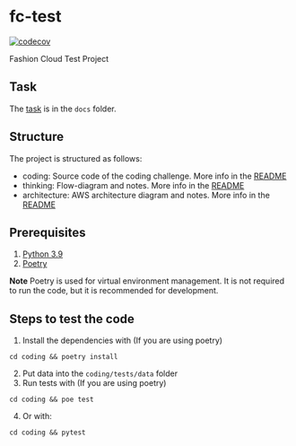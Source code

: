 # fc-test

[![codecov](https://codecov.io/gh/gaarutyunov/fc-test/branch/main/graph/badge.svg?token=23W0N4BUAP)](https://codecov.io/gh/gaarutyunov/fc-test)

Fashion Cloud Test Project

## Task

The [task](docs%2FFashion_Cloud_Test_Assignment_-_Python.pdf) is in the `docs` folder.

## Structure

The project is structured as follows:

- coding: Source code of the coding challenge. More info in the [README](coding%2FREADME.md)
- thinking: Flow-diagram and notes. More info in the [README](thinking%2FREADME.md)
- architecture: AWS architecture diagram and notes. More info in the [README](architecture%2FREADME.md)

## Prerequisites

1. [Python 3.9](https://www.python.org/downloads/)
2. [Poetry](https://python-poetry.org/docs/#installation)

**Note**
Poetry is used for virtual environment management.
It is not required to run the code, but it is recommended for development.

## Steps to test the code

1. Install the dependencies with (If you are using poetry)

```shell
cd coding && poetry install
```

2. Put data into the `coding/tests/data` folder
3. Run tests with (If you are using poetry)

```shell
cd coding && poe test
```

4. Or with:

```shell
cd coding && pytest
```
